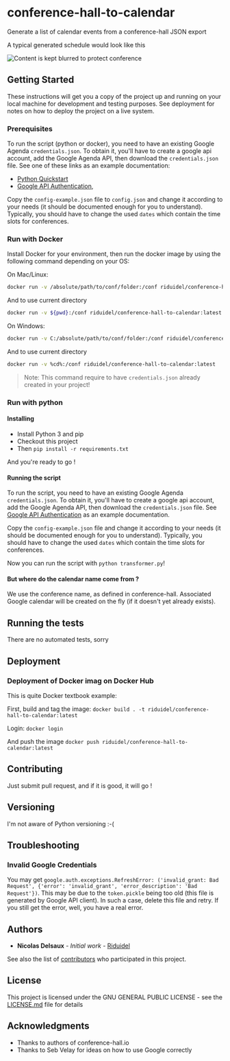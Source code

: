 # conference-hall-to-calendar
Generate a list of calendar events from a conference-hall JSON export

A typical generated schedule would look like this

![Content is kept blurred to protect conference](example.png)

## Getting Started

These instructions will get you a copy of the project up and running on your local machine for development and testing purposes. See deployment for notes on how to deploy the project on a live system.

### Prerequisites

To run the script (python or docker), you need to have an existing Google Agenda `credentials.json`.
To obtain it, you'll have to create a google api account, add the Google Agenda API, then download the `credentials.json` file.
See one of these links as an example documentation:

- [Python Quickstart](https://developers.google.com/calendar/quickstart/python)
- [Google API Authentication](https://flaviocopes.com/google-api-authentication/),

Copy the `config-example.json` file to `config.json` and change it according to your needs (it should be documented enough for you to understand).
Typically, you should have to change the used `dates` which contain the time slots for conferences.

### Run with Docker

Install Docker for your environment, then run the docker image by using the following command depending on your OS:

On Mac/Linux:
```sh
docker run -v /absolute/path/to/conf/folder:/conf riduidel/conference-hall-to-calendar:latest
```
And to use current directory
```bash
docker run -v ${pwd}:/conf riduidel/conference-hall-to-calendar:latest
```

On Windows:
```bash
docker run -v C:/absolute/path/to/conf/folder:/conf riduidel/conference-hall-to-calendar:latest
```
And to use current directory
```bash
docker run -v %cd%:/conf riduidel/conference-hall-to-calendar:latest
```

> Note: This command require to have `credentials.json` already created in your project!

### Run with python

#### Installing

- Install Python 3 and pip
- Checkout this project
- Then `pip install -r requirements.txt`

And you're ready to go !

#### Running the script

To run the script, you need to have an existing Google Agenda `credentials.json`.
To obtain it, you'll have to create a google api account, add the Google Agenda API, then download the `credentials.json` file.
See [Google API Authentication](https://flaviocopes.com/google-api-authentication/) as an example documentation.

Copy the `config-example.json` file and change it according to your needs (it should be documented enough for you to understand).
Typically, you should have to change the used `dates` which contain the time slots for conferences.

Now you can run the script with `python transformer.py`!

#### But where do the calendar name come from ?

We use the conference name, as defined in conference-hall.
Associated Google calendar will be created on the fly (if it doesn't yet already exists).

## Running the tests

There are no automated tests, sorry

## Deployment

### Deployment of Docker imag on Docker Hub

This is quite Docker textbook example:

First, build and tag the image: `docker build . -t riduidel/conference-hall-to-calendar:latest`

Login: `docker login`

And push the image `docker push riduidel/conference-hall-to-calendar:latest`

## Contributing

Just submit pull request, and if it is good, it will go !

## Versioning

I'm not aware of Python versioning :-(

## Troubleshooting

### Invalid Google Credentials

You may get `google.auth.exceptions.RefreshError: ('invalid_grant: Bad Request', {'error': 'invalid_grant', 'error_description': 'Bad Request'})`.
This may be due to the `token.pickle` being too old (this file is generated by Google API client).
In such a case, delete this file and retry. If you still get the error, well, you have a real error.

## Authors

* **Nicolas Delsaux** - *Initial work* - [Riduidel](https://github.com/Riduidel)

See also the list of [contributors](https://github.com/Zenika/conference-hall-to-calendar/graphs/contributors) who participated in this project.

## License

This project is licensed under the GNU GENERAL PUBLIC LICENSE - see the [LICENSE.md](LICENSE.md) file for details

## Acknowledgments

* Thanks to authors of conference-hall.io
* Thanks to Seb Velay for ideas on how to use Google correctly

